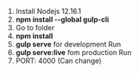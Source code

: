1. Install Nodejs 12.16.1
2. **npm install --global gulp-cli**
3. Go to folder
4. **npm install**
5. **gulp serve** for development Run
6. **gulp serve:live** fom production Run
7. PORT: 4000 (Can change)
